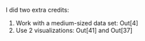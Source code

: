 I did two extra credits:
1. Work with a medium-sized data set: Out[4]
2. Use 2 visualizations: Out[41] and Out[37]
